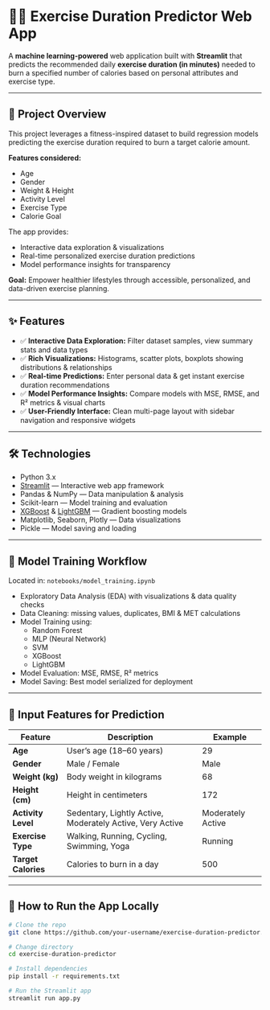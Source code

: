 # 🏃‍♂️ Exercise Duration Predictor Web App

A **machine learning-powered** web application built with **Streamlit** that predicts the recommended daily **exercise duration (in minutes)** needed to burn a specified number of calories based on personal attributes and exercise type.

---

## 📖 Project Overview

This project leverages a fitness-inspired dataset to build regression models predicting the exercise duration required to burn a target calorie amount.

**Features considered:**

- Age  
- Gender  
- Weight & Height  
- Activity Level  
- Exercise Type  
- Calorie Goal  

The app provides:  
- Interactive data exploration & visualizations  
- Real-time personalized exercise duration predictions  
- Model performance insights for transparency  

**Goal:** Empower healthier lifestyles through accessible, personalized, and data-driven exercise planning.

---

## ✨ Features

- ✅ **Interactive Data Exploration:** Filter dataset samples, view summary stats and data types  
- ✅ **Rich Visualizations:** Histograms, scatter plots, boxplots showing distributions & relationships  
- ✅ **Real-time Predictions:** Enter personal data & get instant exercise duration recommendations  
- ✅ **Model Performance Insights:** Compare models with MSE, RMSE, and R² metrics & visual charts  
- ✅ **User-Friendly Interface:** Clean multi-page layout with sidebar navigation and responsive widgets  

---

## 🛠️ Technologies

- Python 3.x  
- [Streamlit](https://streamlit.io) — Interactive web app framework  
- Pandas & NumPy — Data manipulation & analysis  
- Scikit-learn — Model training and evaluation  
- [XGBoost](https://xgboost.ai/) & [LightGBM](https://lightgbm.readthedocs.io/) — Gradient boosting models  
- Matplotlib, Seaborn, Plotly — Data visualizations  
- Pickle — Model saving and loading  

---

## 🧪 Model Training Workflow

Located in: `notebooks/model_training.ipynb`

- Exploratory Data Analysis (EDA) with visualizations & data quality checks  
- Data Cleaning: missing values, duplicates, BMI & MET calculations  
- Model Training using:  
  - Random Forest  
  - MLP (Neural Network)  
  - SVM  
  - XGBoost  
  - LightGBM  
- Model Evaluation: MSE, RMSE, R² metrics  
- Model Saving: Best model serialized for deployment  

---

## 🧾 Input Features for Prediction

| Feature        | Description                          | Example           |
| -------------- | ---------------------------------- | ----------------- |
| **Age**        | User’s age (18–60 years)            | 29                |
| **Gender**     | Male / Female                      | Male              |
| **Weight (kg)**| Body weight in kilograms           | 68                |
| **Height (cm)**| Height in centimeters              | 172               |
| **Activity Level** | Sedentary, Lightly Active, Moderately Active, Very Active | Moderately Active |
| **Exercise Type** | Walking, Running, Cycling, Swimming, Yoga | Running           |
| **Target Calories** | Calories to burn in a day       | 500               |

---

## 🚀 How to Run the App Locally

```bash
# Clone the repo
git clone https://github.com/your-username/exercise-duration-predictor.git

# Change directory
cd exercise-duration-predictor

# Install dependencies
pip install -r requirements.txt

# Run the Streamlit app
streamlit run app.py
